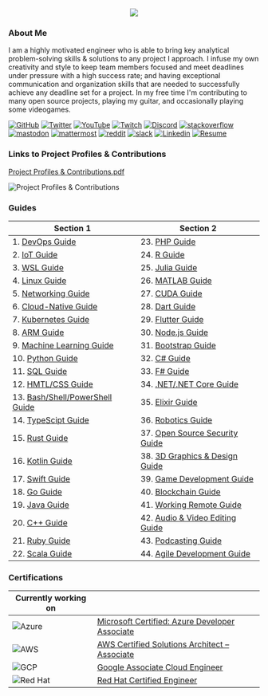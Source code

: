 <h1 align="center">
 <img src="https://user-images.githubusercontent.com/45159366/81243342-6c350f00-8fc4-11ea-9037-9cbe0f7bf3ff.png">
</h1>

### About Me
I am a highly motivated engineer who is able to bring key analytical problem-solving skills & solutions to any project I approach. I infuse my own creativity and style to keep team members focused and meet deadlines under pressure with a high success rate; and having exceptional communication and organization skills that are needed to successfully achieve any deadline set for a project. In my free time I'm contributing to many open source projects, playing my guitar, and occasionally playing some videogames.

[![GitHub](https://user-images.githubusercontent.com/45159366/94374332-67cad900-00c0-11eb-953d-8727aae8031d.png)](https://github.com/mikeroyal)
[![Twitter](https://user-images.githubusercontent.com/45159366/85327986-bdba3000-b484-11ea-87f0-20be14e54852.png)](https://twitter.com/Miker256)
[![YouTube](https://user-images.githubusercontent.com/45159366/95527913-81570500-098b-11eb-9d12-7601543de4aa.png)]()
[![Twitch](https://user-images.githubusercontent.com/45159366/95504868-3ecd0280-0962-11eb-8ec2-a6c84182fb3e.png)](https://www.twitch.tv/r0yal_games)
[![Discord](https://user-images.githubusercontent.com/45159366/95692912-13564c00-0bde-11eb-843c-a55c4105a4d3.png)]()
[![stackoverflow](https://user-images.githubusercontent.com/45159366/99306249-c7fd1200-2809-11eb-9a9b-c874387bfcf6.png)]()
[![mastodon](https://user-images.githubusercontent.com/45159366/99155275-496a6e00-266b-11eb-96bd-72eeb9577f24.png)]()
[![mattermost](https://user-images.githubusercontent.com/45159366/99155272-45d6e700-266b-11eb-8127-8714c8055728.png)]()
[![reddit](https://user-images.githubusercontent.com/45159366/99155278-4bccc800-266b-11eb-9316-ca6924a51b2f.png)]()
[![slack](https://user-images.githubusercontent.com/45159366/99155280-4cfdf500-266b-11eb-9f67-6479fe5c8e96.png)]()
[![Linkedin](https://user-images.githubusercontent.com/45159366/85327989-beeb5d00-b484-11ea-9996-d6042a365e34.png)](https://www.linkedin.com/in/michael-royal-b923b4134/)
[![Resume](https://user-images.githubusercontent.com/45159366/85609897-5e3a5c80-b60b-11ea-94d4-751c7385e80a.png)](https://github.com/mikeroyal/mikeroyal.github.io/files/5549564/Michael_Royal_Resume.pdf)

### Links to Project Profiles & Contributions

[Project Profiles & Contributions.pdf](https://github.com/mikeroyal/mikeroyal.github.io/files/4875593/Links.to.Project.Contributions.pdf)

![Project Profiles & Contributions](https://user-images.githubusercontent.com/45159366/86542054-ed2a5d00-bec6-11ea-875e-9909383fe64c.png)

### Guides

| Section 1 | Section 2 |
| --------------- | --------------- | 
| 1. [DevOps Guide](https://github.com/mikeroyal/DevOps-Guide)| 23. [PHP Guide](https://github.com/mikeroyal/PHP-Guide)|
| 2. [IoT Guide](https://github.com/mikeroyal/IoT-Guide)| 24. [R Guide](https://github.com/mikeroyal/R-Guide)|
| 3. [WSL Guide](https://github.com/mikeroyal/WSL-Guide)| 25. [Julia Guide](https://github.com/mikeroyal/Julia_lang-Guide)|
| 4. [Linux Guide](https://github.com/mikeroyal/Linux-Guide)| 26. [MATLAB Guide](https://github.com/mikeroyal/MATLAB-Guide)|
| 5. [Networking Guide](https://github.com/mikeroyal/Networking-Guide)| 27. [CUDA Guide](https://github.com/mikeroyal/CUDA-Guide)|
| 6. [Cloud-Native Guide](https://github.com/mikeroyal/Cloud-Native-Guide)| 28. [Dart Guide](https://github.com/mikeroyal/Dart-Guide)|
| 7. [Kubernetes Guide](https://github.com/mikeroyal/Kubernetes-Guide) | 29. [Flutter Guide](https://github.com/mikeroyal/Flutter-Guide)| 
| 8. [ARM Guide](https://github.com/mikeroyal/ARM-Guide) | 30. [Node.js Guide](https://github.com/mikeroyal/Node.js-Guide)|
| 9. [Machine Learning Guide](https://github.com/mikeroyal/Machine-Learning-Guide)| 31. [Bootstrap Guide](https://github.com/mikeroyal/Bootstrap-Guide)|
| 10. [Python Guide](https://github.com/mikeroyal/Python-Guide)| 32.  [C# Guide](https://github.com/mikeroyal/C-Sharp-Guide)|
| 11. [SQL Guide](https://github.com/mikeroyal/SQL-Guide)| 33. [F# Guide](https://github.com/mikeroyal/F-Sharp-Guide)|
| 12. [HMTL/CSS Guide](https://github.com/mikeroyal/HMTL-CSS-Guide)| 34. [.NET/.NET Core Guide](https://github.com/mikeroyal/.NET-Guide)|
| 13. [Bash/Shell/PowerShell Guide](https://github.com/mikeroyal/Bash-Shell-Powershell-Guide)| 35. [Elixir Guide](https://github.com/mikeroyal/Elixir-Guide)| 
| 14. [TypeScipt Guide](https://github.com/mikeroyal/TypeScript-Guide)| 36. [Robotics Guide](https://github.com/mikeroyal/Robotics-guide)|
| 15. [Rust Guide](https://github.com/mikeroyal/Rust_lang-Guide)| 37. [Open Source Security Guide](https://github.com/mikeroyal/Open-Source-Security-Guide)|
| 16. [Kotlin Guide](https://github.com/mikeroyal/Kotlin-Guide)| 38. [3D Graphics & Design Guide](https://github.com/mikeroyal/3D-Graphics-and-Design-Guide)|
| 17. [Swift Guide](https://github.com/mikeroyal/Swift-Guide)| 39. [Game Development Guide](https://github.com/mikeroyal/Game-Development-Guide)|
| 18. [Go Guide](https://github.com/mikeroyal/Go-Guide)| 40. [Blockchain Guide](https://github.com/mikeroyal/Blockchain-Guide)| 
| 19. [Java Guide](https://github.com/mikeroyal/Java-Guide)| 41. [Working Remote Guide](https://github.com/mikeroyal/Working-Remote-Guide)|
| 20. [C++ Guide](https://github.com/mikeroyal/CPP-Guide)| 42. [Audio & Video Editing Guide](https://github.com/mikeroyal/Audio-and-Video-Editing-Guide)|
| 21. [Ruby Guide](https://github.com/mikeroyal/Ruby-Guide)| 43.  [Podcasting Guide](https://github.com/mikeroyal/Podcasting-Guide)|                                                    
| 22. [Scala Guide](https://github.com/mikeroyal/Scala-Guide)  |44. [Agile Development Guide](https://github.com/mikeroyal/Agile-Guide)| 

### Certifications


| Currently working on|  |
| ------------- | --------------- | 
|![Azure](https://user-images.githubusercontent.com/45159366/95778268-9af29800-0c7c-11eb-9c47-8398b99b15c0.png)| [Microsoft Certified: Azure Developer Associate](https://docs.microsoft.com/learn/certifications/azure-developer)|
|![AWS](https://user-images.githubusercontent.com/45159366/95778274-9d54f200-0c7c-11eb-800c-a512ff446bf9.png) |[AWS Certified Solutions Architect – Associate](https://aws.amazon.com/certification/certified-solutions-architect-associate/)|
|![GCP](https://user-images.githubusercontent.com/45159366/95778276-9e861f00-0c7c-11eb-987a-e7e7e4425614.png)| [Google Associate Cloud Engineer](https://cloud.google.com/certification/cloud-engineer)|
|![Red Hat](https://user-images.githubusercontent.com/45159366/98739651-96de9680-235e-11eb-847d-21704f6192a6.png)| [Red Hat Certified Engineer](https://www.redhat.com/en/services/certification/rhce)|
